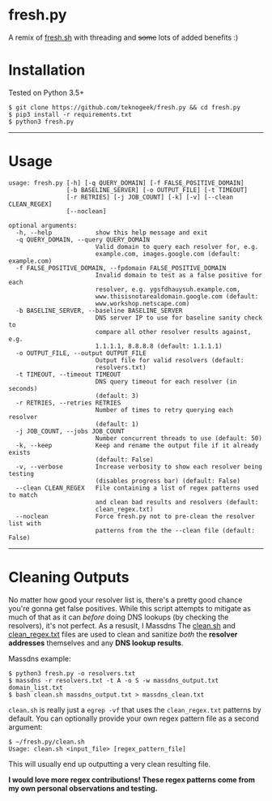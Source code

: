 
# fresh.py

A remix of [fresh.sh](https://github.com/almroot/fresh.sh) with threading and ~~some~~ lots of added benefits :)


# Installation
Tested on Python 3.5+

```
$ git clone https://github.com/teknogeek/fresh.py && cd fresh.py
$ pip3 install -r requirements.txt
$ python3 fresh.py
```

-----

# Usage
```
usage: fresh.py [-h] [-q QUERY_DOMAIN] [-f FALSE_POSITIVE_DOMAIN]
                [-b BASELINE_SERVER] [-o OUTPUT_FILE] [-t TIMEOUT]
                [-r RETRIES] [-j JOB_COUNT] [-k] [-v] [--clean CLEAN_REGEX]
                [--noclean]

optional arguments:
  -h, --help            show this help message and exit
  -q QUERY_DOMAIN, --query QUERY_DOMAIN
                        Valid domain to query each resolver for, e.g.
                        example.com, images.google.com (default: example.com)
  -f FALSE_POSITIVE_DOMAIN, --fpdomain FALSE_POSITIVE_DOMAIN
                        Invalid domain to test as a false positive for each
                        resolver, e.g. ygsfdhauysuh.example.com,
                        www.thisisnotarealdomain.google.com (default:
                        www.workshop.netscape.com)
  -b BASELINE_SERVER, --baseline BASELINE_SERVER
                        DNS server IP to use for baseline sanity check to
                        compare all other resolver results against, e.g.
                        1.1.1.1, 8.8.8.8 (default: 1.1.1.1)
  -o OUTPUT_FILE, --output OUTPUT_FILE
                        Output file for valid resolvers (default:
                        resolvers.txt)
  -t TIMEOUT, --timeout TIMEOUT
                        DNS query timeout for each resolver (in seconds)
                        (default: 3)
  -r RETRIES, --retries RETRIES
                        Number of times to retry querying each resolver
                        (default: 1)
  -j JOB_COUNT, --jobs JOB_COUNT
                        Number concurrent threads to use (default: 50)
  -k, --keep            Keep and rename the output file if it already exists
                        (default: False)
  -v, --verbose         Increase verbosity to show each resolver being testing
                        (disables progress bar) (default: False)
  --clean CLEAN_REGEX   File containing a list of regex patterns used to match
                        and clean bad results and resolvers (default:
                        clean_regex.txt)
  --noclean             Force fresh.py not to pre-clean the resolver list with
                        patterns from the the --clean file (default: False)
```

-----

# Cleaning Outputs

No matter how good your resolver list is, there's a pretty good chance you're gonna get false positives. While this script attempts to mitigate as much of that as it can *before* doing DNS lookups (by checking the resolvers), it's not perfect. As a resuslt, I Massdns The [clean.sh](clean.sh) and [clean_regex.txt](clean_regex.txt) files are used to clean and sanitize *both* the **resolver addresses** themselves and any **DNS lookup results**.

Massdns example: 

```
$ python3 fresh.py -o resolvers.txt
$ massdns -r resolvers.txt -t A -o S -w massdns_output.txt domain_list.txt
$ bash clean.sh massdns_output.txt > massdns_clean.txt
```

`clean.sh` is really just a `egrep -vf` that uses the `clean_regex.txt` patterns by default. You can optionally provide your own regex pattern file as a second argument:

```
$ ~/fresh.py/clean.sh
Usage: clean.sh <input_file> [regex_pattern_file]
```

This will usually end up outputting a very clean resulting file.

**I would love more regex contributions! These regex patterns come from my own personal observations and testing.**
